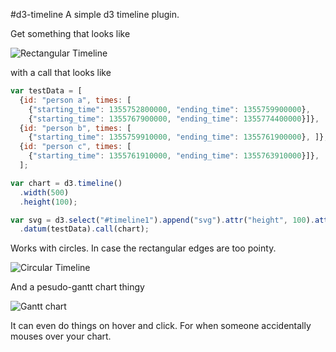#d3-timeline
A simple d3 timeline plugin.

Get something that looks like

![Rectangular Timeline](https://raw.github.com/jiahuang/d3-timeline/master/examples/timeline1.png)

with a call that looks like 

```js
var testData = [
  {id: "person a", times: [
    {"starting_time": 1355752800000, "ending_time": 1355759900000}, 
    {"starting_time": 1355767900000, "ending_time": 1355774400000}]},
  {id: "person b", times: [
    {"starting_time": 1355759910000, "ending_time": 1355761900000}, ]},
  {id: "person c", times: [
    {"starting_time": 1355761910000, "ending_time": 1355763910000}]},
  ];

var chart = d3.timeline()
  .width(500)
  .height(100);

var svg = d3.select("#timeline1").append("svg").attr("height", 100).attr("width", 500)
  .datum(testData).call(chart);
```

Works with circles. In case the rectangular edges are too pointy.

![Circular Timeline](https://raw.github.com/jiahuang/d3-timeline/master/examples/timeline2.png
)

And a pesudo-gantt chart thingy

![Gantt chart](https://raw.github.com/jiahuang/d3-timeline/master/examples/timeline3.png
)

It can even do things on hover and click. For when someone accidentally mouses over your chart.